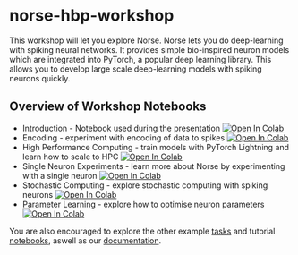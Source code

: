 # norse-hbp-workshop

This workshop will let you explore Norse. Norse
lets you do deep-learning with spiking neural networks.
It provides simple bio-inspired neuron models which
are integrated into PyTorch, a popular deep learning library.
This allows you to develop large scale deep-learning models
with spiking neurons quickly.

## Overview of Workshop Notebooks

- Introduction - Notebook used during the presentation [![Open In Colab](https://colab.research.google.com/assets/colab-badge.svg)](https://colab.research.google.com/github/norse/norse-hbp-workshop/blob/master/introduction-to-norse.ipynb)
- Encoding - experiment with encoding of data to spikes [![Open In Colab](https://colab.research.google.com/assets/colab-badge.svg)](https://colab.research.google.com/github/norse/norse-hbp-workshop/blob/master/encoding.ipynb)
- High Performance Computing - train models with PyTorch Lightning and learn how to scale to HPC [![Open In Colab](https://colab.research.google.com/assets/colab-badge.svg)](https://colab.research.google.com/github/norse/norse-hbp-workshop/blob/master/high-performance-computing.ipynb)
- Single Neuron Experiments - learn more about Norse by experimenting with a single neuron [![Open In Colab](https://colab.research.google.com/assets/colab-badge.svg)](https://colab.research.google.com/github/norse/norse-hbp-workshop/blob/master/single-neuron-experiments.ipynb)
- Stochastic Computing - explore stochastic computing with spiking neurons [![Open In Colab](https://colab.research.google.com/assets/colab-badge.svg)](https://colab.research.google.com/github/norse/norse-hbp-workshop/blob/master/stochastic-computing.ipynb)
- Parameter Learning - explore how to optimise neuron parameters [![Open In Colab](https://colab.research.google.com/assets/colab-badge.svg)](https://colab.research.google.com/github/norse/norse-hbp-workshop/blob/master/parameter-learning.ipynb)

You are also encouraged to explore the other example [tasks](https://github.com/norse/norse/task/) and
tutorial [notebooks](https://github.com/norse/notebooks/), aswell as our [documentation](https://norse.ai/docs).







